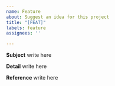 ```yaml
---
name: Feature
about: Suggest an idea for this project
title: "[FEAT]"
labels: feature
assignees: ''

---
```


**Subject**
write here

**Detail**
write here

**Reference**
write here

